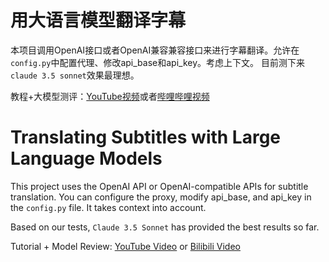 # 用大语言模型翻译字幕

本项目调用OpenAI接口或者OpenAI兼容兼容接口来进行字幕翻译。允许在`config.py`中配置代理、修改api_base和api_key。考虑上下文。
目前测下来`claude 3.5 sonnet`效果最理想。

教程+大模型测评：[YouTube视频](https://www.youtube.com/watch?v=uJeiirRhPy8)或者[哔哩哔哩视频](https://www.bilibili.com/video/BV1pY8zeSEHq)

# Translating Subtitles with Large Language Models

This project uses the OpenAI API or OpenAI-compatible APIs for subtitle translation. You can configure the proxy, modify api_base, and api_key in the `config.py` file. It takes context into account.

Based on our tests, `Claude 3.5 Sonnet` has provided the best results so far.

Tutorial + Model Review: [YouTube Video](https://www.youtube.com/watch?v=uJeiirRhPy8) or [Bilibili Video](https://www.bilibili.com/video/BV1pY8zeSEHq)
